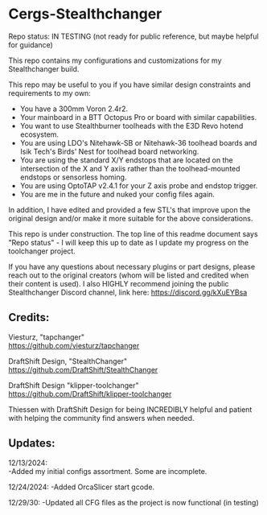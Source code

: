 # Cergs-Stealthchanger

Repo status: IN TESTING (not ready for public reference, but maybe helpful for guidance)  

This repo contains my configurations and customizations for my Stealthchanger build.  

This repo may be useful to you if you have similar design constraints and requirements to my own:

- You have a 300mm Voron 2.4r2.
- Your mainboard in a BTT Octopus Pro or board with similar capabilities.
- You want to use Stealthburner toolheads with the E3D Revo hotend ecosystem.
- You are using LDO's Nitehawk-SB or Nitehawk-36 toolhead boards and Isik Tech's Birds' Nest for toolhead board networking.
- You are using the standard X/Y endstops that are located on the intersection of the X and Y axiis rather than the toolhead-mounted endstops or sensorless homing.
- You are using OptoTAP v2.4.1 for your Z axis probe and endstop trigger.
- You are me in the future and nuked your config files again.


In addition, I have edited and provided a few STL's that improve upon the original design and/or make it more suitable for the above considerations.  

This repo is under construction. The top line of this readme document says "Repo status" - I will keep this up to date as I update my progress on the toolchanger project.

If you have any questions about necessary plugins or part designs, please reach out to the original creators (whom will be listed and credited when their content is used). I also HIGHLY recommend joining the public Stealthchanger Discord channel, link here: https://discord.gg/kXuEYBsa



## Credits:  
Viesturz, "tapchanger"  
https://github.com/viesturz/tapchanger  

DraftShift Design, "StealthChanger"  
https://github.com/DraftShift/StealthChanger  

DraftShift Design "klipper-toolchanger"  
https://github.com/DraftShift/klipper-toolchanger  

Thiessen with DraftShift Design for being INCREDIBLY helpful and patient with helping the community find answers when needed.



## Updates:

12/13/2024:  
-Added my initial configs assortment. Some are incomplete.  

12/24/2024:
-Added OrcaSlicer start gcode.

12/29/30:
-Updated all CFG files as the project is now functional (in testing)




